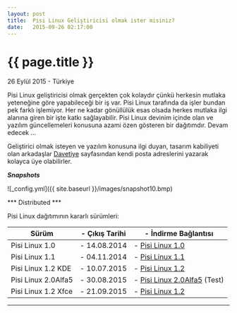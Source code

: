 ```yaml
---
layout: post
title:  Pisi Linux Geliştiricisi olmak ister misiniz?
date:   2015-09-26 02:17:00
---
```


{{ page.title }}
================

<p class="meta">26 Eylül 2015 - Türkiye</p>

Pisi Linux geliştiricisi olmak gerçekten çok kolaydır çünkü herkesin mutlaka yeteneğine göre yapabileceği bir iş var. Pisi Linux tarafında da işler bundan pek farklı işlemiyor. Her ne kadar gönüllülük esas olsada herkes mutlaka ilgi alanına giren bir işte katkı sağlayabilir. Pisi Linux devinim içinde olan ve yazılım güncellemeleri konusuna azami özen gösteren bir dağıtımdır. Devam edecek ...

Geliştirici olmak isteyen ve yazılım konusuna ilgi duyan, tasarım kabiliyeti olan arkadaşlar [Davetiye](http://samibabat.com/project/slack/invite/) sayfasından kendi posta adreslerini yazarak kolayca üye olabilirler.

***Snapshots***

![_config.yml]({{ site.baseurl }}/images/snapshot10.bmp)

*** Distributed ***

Pisi Linux dağıtımının kararlı sürümleri:

| Sürüm                  |- Çıkış Tarihi |- İndirme Bağlantısı |
|------------------------|---------------|---------------------|
| Pisi Linux 1.0         |- 14.08.2014   |- [Pisi Linux 1.0](https://sourceforge.net/projects/pisilinux/files/1.0/)|
| Pisi Linux 1.1         |- 04.11.2014   |- [Pisi Linux 1.1](https://sourceforge.net/projects/pisilinux/files/1.1/)|
| Pisi Linux 1.2 KDE     |- 10.07.2015   |- [Pisi Linux 1.2](https://sourceforge.net/projects/pisilinux/files/1.2/)|
| Pisi Linux 2.0Alfa5    |- 30.08.2015   |- [Pisi Linux 2.0Alfa5](https://openload.co/f/vuimrNgPjSE/Pisi-Linux-2.0-Alfa5-KDE5-KaraKedi-x86_64.iso) (Test)
| Pisi Linux 1.2 Xfce    |- 21.09.2015   |- [Pisi Linux 1.2](https://openload.co/f/R6JeYpGW3BM/Pisi-Linux-1.2-XFCE-x86_64.iso)|


---